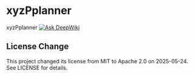 # xyzPplanner
xyzPplanner
[![Ask DeepWiki](https://deepwiki.com/badge.svg)](https://deepwiki.com/jumbojing/PediclePuncturePlanner)

## License Change

This project changed its license from MIT to Apache 2.0 on 2025-05-24. See LICENSE for details.
